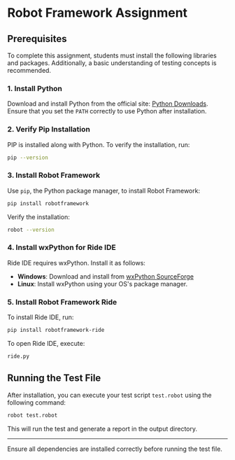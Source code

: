 # Robot Framework Assignment

## Prerequisites

To complete this assignment, students must install the following libraries and packages. Additionally, a basic understanding of testing concepts is recommended.

### 1. Install Python
Download and install Python from the official site: [Python Downloads](https://www.python.org/downloads/). 
Ensure that you set the `PATH` correctly to use Python after installation.

### 2. Verify Pip Installation
PIP is installed along with Python. To verify the installation, run:
```sh
pip --version
```

### 3. Install Robot Framework
Use `pip`, the Python package manager, to install Robot Framework:
```sh
pip install robotframework
```
Verify the installation:
```sh
robot --version
```

### 4. Install wxPython for Ride IDE
Ride IDE requires wxPython. Install it as follows:
- **Windows**: Download and install from [wxPython SourceForge](https://sourceforge.net/projects/wxpython/files/wxPython/2.8.12.1/)
- **Linux**: Install wxPython using your OS's package manager.

### 5. Install Robot Framework Ride
To install Ride IDE, run:
```sh
pip install robotframework-ride
```
To open Ride IDE, execute:
```sh
ride.py
```

## Running the Test File
After installation, you can execute your test script `test.robot` using the following command:
```sh
robot test.robot
```
This will run the test and generate a report in the output directory.

---
Ensure all dependencies are installed correctly before running the test file.

